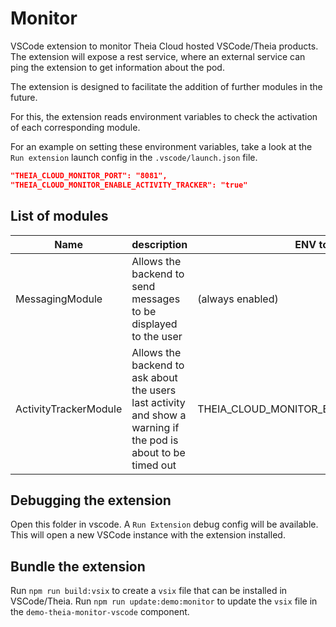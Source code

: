 # Monitor

VSCode extension to monitor Theia Cloud hosted VSCode/Theia products.
The extension will expose a rest service, where an external service can ping the extension to get information about the pod.

The extension is designed to facilitate the addition of further modules in the future.

For this, the extension reads environment variables to check the activation of each corresponding module.

For an example on setting these environment variables, take a look at the `Run extension` launch config in the `.vscode/launch.json` file.

```json
"THEIA_CLOUD_MONITOR_PORT": "8081",
"THEIA_CLOUD_MONITOR_ENABLE_ACTIVITY_TRACKER": "true"
```

## List of modules

| Name                  | description                                                                                                    | ENV to enable                               |
| --------------------- | -------------------------------------------------------------------------------------------------------------- | ------------------------------------------- |
| MessagingModule       | Allows the backend to send messages to be displayed to the user                                                | (always enabled)                            |
| ActivityTrackerModule | Allows the backend to ask about the users last activity and show a warning if the pod is about to be timed out | THEIA_CLOUD_MONITOR_ENABLE_ACTIVITY_TRACKER |

## Debugging the extension

Open this folder in vscode. A `Run Extension` debug config will be available. This will open a new VSCode instance with the extension installed.

## Bundle the extension

Run `npm run build:vsix` to create a `vsix` file that can be installed in VSCode/Theia.
Run `npm run update:demo:monitor` to update the `vsix` file in the `demo-theia-monitor-vscode` component.
